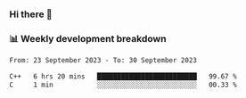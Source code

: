 ### Hi there 👋

### 📊 Weekly development breakdown
<!--START_SECTION:waka-->

```txt
From: 23 September 2023 - To: 30 September 2023

C++   6 hrs 20 mins   █████████████████████████   99.67 %
C     1 min           ░░░░░░░░░░░░░░░░░░░░░░░░░   00.33 %
```

<!--END_SECTION:waka-->

